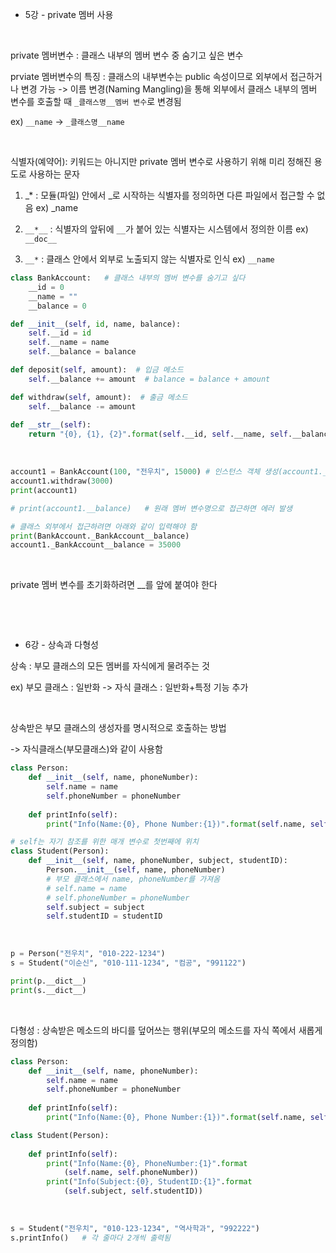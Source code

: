 * 5강 - private 멤버 사용

​

private 멤버변수 : 클래스 내부의 멤버 변수 중 숨기고 싶은 변수

prviate 멤버변수의 특징 : 클래스의 내부변수는 public 속성이므로 외부에서 접근하거나 변경 가능 -> 이름 변경(Naming Mangling)을 통해 외부에서 클래스 내부의 멤버 변수를 호출할 때 `_클래스명__멤버 변수`로 변경됨

ex) `__name` -> `_클래스명__name`

​

식별자(예약어): 키워드는 아니지만 private 멤버 변수로 사용하기 위해 미리 정해진 용도로 사용하는 문자

1) _* : 모듈(파일) 안에서 _로 시작하는 식별자를 정의하면 다른 파일에서 접근할 수 없음  ex) _name

2) `__*__` : 식별자의 앞뒤에 `__`가 붙어 있는 식별자는 시스템에서 정의한 이름 ex) `__doc__`

3) `__*` : 클래스 안에서 외부로 노출되지 않는 식별자로 인식 ex) `__name`

```python
class BankAccount:   # 클래스 내부의 멤버 변수를 숨기고 싶다
	__id = 0
	__name = ""
	__balance = 0

def __init__(self, id, name, balance):
	self.__id = id
	self.__name = name
	self.__balance = balance

def deposit(self, amount):  # 입금 메소드
    self.__balance += amount  # balance = balance + amount

def withdraw(self, amount):  # 출금 메소드
    self.__balance -= amount
    
def __str__(self):
	return "{0}, {1}, {2}".format(self.__id, self.__name, self.__balance)
```
​


```python
account1 = BankAccount(100, "전우치", 15000) # 인스턴스 객체 생성(account1.__id가 아니라 변경된 이름으로 접근함)
account1.withdraw(3000)
print(account1)

# print(account1.__balance)   # 원래 멤버 변수명으로 접근하면 에러 발생

# 클래스 외부에서 접근하려면 아래와 같이 입력해야 함
print(BankAccount._BankAccount__balance)
account1._BankAccount__balance = 35000
```

​

private 멤버 변수를 초기화하려면 __를 앞에 붙여야 한다

​

​

* 6강 - 상속과 다형성

상속 : 부모 클래스의 모든 멤버를 자식에게 물려주는 것

ex) 부모 클래스 : 일반화 -> 자식 클래스 : 일반화+특정 기능 추가

​

상속받은 부모 클래스의 생성자를 명시적으로 호출하는 방법

-> 자식클래스(부모클래스)와 같이 사용함

```python
class Person:
	def __init__(self, name, phoneNumber):
        self.name = name
        self.phoneNumber = phoneNumber
       
    def printInfo(self):
        print("Info(Name:{0}, Phone Number:{1})".format(self.name, self.phoneNumber))

# self는 자기 참조를 위한 매개 변수로 첫번째에 위치
class Student(Person):
    def __init__(self, name, phoneNumber, subject, studentID):
        Person.__init__(self, name, phoneNumber)
        # 부모 클래스에서 name, phoneNumber를 가져옴
        # self.name = name
        # self.phoneNumber = phoneNumber
        self.subject = subject
        self.studentID = studentID
```

​

```python
p = Person("전우치", "010-222-1234")
s = Student("이순신", "010-111-1234", "컴공", "991122")

print(p.__dict__)
print(s.__dict__)
```

​

다형성 : 상속받은 메소드의 바디를 덮어쓰는 행위(부모의 메소드를 자식 쪽에서 새롭게 정의함)

```python
class Person:
	def __init__(self, name, phoneNumber):
        self.name = name
        self.phoneNumber = phoneNumber
       
    def printInfo(self):
        print("Info(Name:{0}, Phone Number:{1})".format(self.name, self.phoneNumber))

class Student(Person):
	
	def printInfo(self):
		print("Info(Name:{0}, PhoneNumber:{1}".format
			(self.name, self.phoneNumber))
		print("Info(Subject:{0}, StudentID:{1}".format
			(self.subject, self.studentID))
```

​

```python
s = Student("전우치", "010-123-1234", "역사학과", "992222")
s.printInfo()   # 각 줄마다 2개씩 출력됨
```

